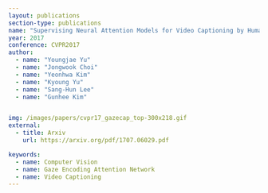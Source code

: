 ```yaml
---
layout: publications
section-type: publications
name: "Supervising Neural Attention Models for Video Captioning by Human Gaze Data"
year: 2017
conference: CVPR2017
author:
  - name: "Youngjae Yu"
  - name: "Jongwook Choi"
  - name: "Yeonhwa Kim"
  - name: "Kyoung Yu"
  - name: "Sang-Hun Lee"
  - name: "Gunhee Kim"


img: /images/papers/cvpr17_gazecap_top-300x218.gif
external:
  - title: Arxiv
    url: https://arxiv.org/pdf/1707.06029.pdf

keywords:
  - name: Computer Vision
  - name: Gaze Encoding Attention Network 
  - name: Video Captioning
---
```



